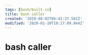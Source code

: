 ```yaml
---
tags: [bash/built-in]
title: bash caller
created: '2019-08-02T06:42:37.562Z'
modified: '2020-01-10T10:17:09.044Z'
---
```


# bash caller
